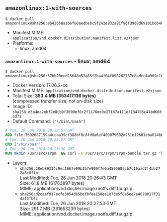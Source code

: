 ## `amazonlinux:1-with-sources`

```console
$ docker pull amazonlinux@sha256:eb42658a166f60aedbebc5f242e932a81f96f3968d69101b6b408c26d48dc526
```

-	Manifest MIME: `application/vnd.docker.distribution.manifest.list.v2+json`
-	Platforms:
	-	linux; amd64

### `amazonlinux:1-with-sources` - linux; amd64

```console
$ docker pull amazonlinux@sha256:57bb20eed15648a52a85f2ba4f04f098262737c8adcc4a909c16697b3eba245a
```

-	Docker Version: 17.06.2-ce
-	Manifest MIME: `application/vnd.docker.distribution.manifest.v2+json`
-	Total Size: **353.4 MB (353417136 bytes)**  
	(compressed transfer size, not on-disk size)
-	Image ID: `sha256:d5a4ea2ebf2e8cb9f3009ef6c2f1176ee0e27167a111e3154785c44bd608bd71`
-	Default Command: `["\/bin\/bash"]`

```dockerfile
# Tue, 26 Jun 2018 20:22:57 GMT
ADD file:7692687159a4ccaa39cf388bf8c8fd8a6ef409079602a951e12601eba8146606 in / 
# Tue, 26 Jun 2018 20:22:57 GMT
CMD ["/bin/bash"]
# Tue, 26 Jun 2018 20:23:38 GMT
RUN mkdir /usr/src/srpm  && curl -o /usr/src/srpm/srpm-bundle.tar.gz "https://amazon-linux-docker-sources.s3-accelerate.amazonaws.com/srpm-bundle.tar.gz?versionId=TMSfeX5bVpqLoqjaGnsKXppJNyKOiXNz"  && echo "b673f0febfbf13a268de6561bfb24c7ab1018632b5d63879cb79a682b8752b36 /usr/src/srpm/srpm-bundle.tar.gz" | sha256sum -c -
```

-	Layers:
	-	`sha256:28eb89314c9ec1667e99b2b7e999f7e6a4505685cb7c16aad2f4bb272a6c8f1b`  
		Last Modified: Tue, 26 Jun 2018 20:26:43 GMT  
		Size: 61.8 MB (61763897 bytes)  
		MIME: application/vnd.docker.image.rootfs.diff.tar.gzip
	-	`sha256:d2caaf917ecfe3854d65befbfea158ee1e73e5f8a5ee7e4028017f31daf5fb4c`  
		Last Modified: Tue, 26 Jun 2018 20:27:53 GMT  
		Size: 291.7 MB (291653239 bytes)  
		MIME: application/vnd.docker.image.rootfs.diff.tar.gzip
